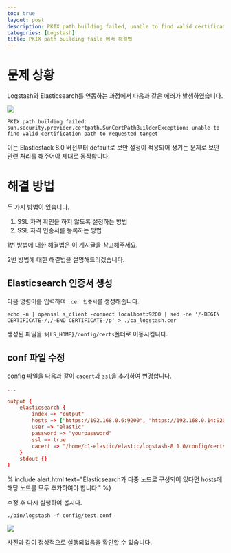 ```yaml
---
toc: true
layout: post
description: PKIX path building failed, unable to find valid certification path to requested target 에러 해결법.
categories: [Logstash]
title: PKIX path building faile 에러 해결법
---
```


# 문제 상황

Logstash와 Elasticsearch를 연동하는 과정에서 다음과 같은 에러가 발생하였습니다.

![]({{site.baseurl}}/images/2022-05-14-pkix-path-building-failed/error1.png)

`PKIX path building failed: sun.security.provider.certpath.SunCertPathBuilderException: unable to find valid certification path to requested target`

이는 Elasticstack 8.0 버전부터 default로 보안 설정이 적용되어 생기는 문제로 보안 관련 처리를 해주어야 제대로 동작합니다.

# 해결 방법

두 가지 방법이 있습니다.
1. SSL 자격 확인을 하지 않도록 설정하는 방법
2. SSL 자격 인증서를 등록하는 방법

1번 방법에 대한 해결법은 [이 게시글](https://knu-cd2.github.io/blog/logstash/2022/05/14/logstash-to-elasticsearch.html)을 참고해주세요.

2번 방법에 대한 해결법을 설명해드리겠습니다.

## Elasticsearch 인증서 생성

다음 명령어를 입력하여 `.cer 인증서`를 생성해줍니다.

```shell
echo -n | openssl s_client -connect localhost:9200 | sed -ne '/-BEGIN CERTIFICATE-/,/-END CERTIFICATE-/p' > ./ca_logstash.cer
```

생성된 파일을 `${LS_HOME}/config/certs`폴더로 이동시킵니다.

## conf 파일 수정

config 파일을 다음과 같이 `cacert`과 `ssl`을 추가하여 변경합니다.

```conf
...

output {
    elasticsearch {
        index => "output"
        hosts => ["https://192.168.0.6:9200", "https://192.168.0.14:9200", "https://192.168.0.15:9200"]
        user => "elastic"
        password => "yourpassword"
        ssl => true
        cacert => "/home/c1-elastic/elastic/logstash-8.1.0/config/certs/ca_logstash.cer"
    }
    stdout {}
}
```

% include alert.html text="Elasticsearch가 다중 노드로 구성되어 있다면 hosts에 해당 노드를 모두 추가하여야 합니다." %}

수정 후 다시 실행하여 봅시다.

```shell
./bin/logstash -f config/test.conf
```

![]({{site.baseurl}}/images/2022-05-14-pkix-path-building-failed/done1.png)

사진과 같이 정상적으로 실행되었음을 확인할 수 있습니다.